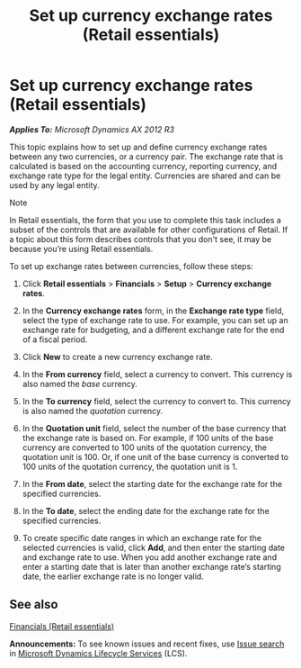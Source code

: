 ﻿---
title: Set up currency exchange rates (Retail essentials)
TOCTitle: Set up currency exchange rates (Retail essentials)
ms:assetid: 409a0564-592a-4e67-87c8-2d6c520a2484
ms:mtpsurl: https://technet.microsoft.com/en-us/library/Dn716078(v=AX.60)
ms:contentKeyID: 62200341
ms.date: 08/15/2014
mtps_version: v=AX.60
---

# Set up currency exchange rates (Retail essentials) 


_**Applies To:** Microsoft Dynamics AX 2012 R3_

This topic explains how to set up and define currency exchange rates between any two currencies, or a currency pair. The exchange rate that is calculated is based on the accounting currency, reporting currency, and exchange rate type for the legal entity. Currencies are shared and can be used by any legal entity.


> [!NOTE]
> <P>In Retail essentials, the form that you use to complete this task includes a subset of the controls that are available for other configurations of Retail. If a topic about this form describes controls that you don't see, it may be because you’re using Retail essentials.</P>



To set up exchange rates between currencies, follow these steps:

1.  Click **Retail essentials** \> **Financials** \> **Setup** \> **Currency exchange rates**.

2.  In the **Currency exchange rates** form, in the **Exchange rate type** field, select the type of exchange rate to use. For example, you can set up an exchange rate for budgeting, and a different exchange rate for the end of a fiscal period.

3.  Click **New** to create a new currency exchange rate.

4.  In the **From currency** field, select a currency to convert. This currency is also named the *base* currency.

5.  In the **To currency** field, select the currency to convert to. This currency is also named the *quotation* currency.

6.  In the **Quotation unit** field, select the number of the base currency that the exchange rate is based on. For example, if 100 units of the base currency are converted to 100 units of the quotation currency, the quotation unit is 100. Or, if one unit of the base currency is converted to 100 units of the quotation currency, the quotation unit is 1.

7.  In the **From date**, select the starting date for the exchange rate for the specified currencies.

8.  In the **To date**, select the ending date for the exchange rate for the specified currencies.

9.  To create specific date ranges in which an exchange rate for the selected currencies is valid, click **Add**, and then enter the starting date and exchange rate to use. When you add another exchange rate and enter a starting date that is later than another exchange rate’s starting date, the earlier exchange rate is no longer valid.

## See also

[Financials (Retail essentials)](financials-retail-essentials.md)

  
**Announcements:** To see known issues and recent fixes, use [Issue search](http://go.microsoft.com/fwlink/?linkid=389258) in [Microsoft Dynamics Lifecycle Services](http://go.microsoft.com/fwlink/?linkid=306505) (LCS).

